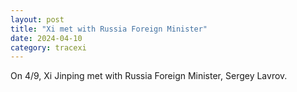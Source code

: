 ```yaml
---
layout: post
title: "Xi met with Russia Foreign Minister"
date: 2024-04-10
category: tracexi
---
```


On 4/9, Xi Jinping met with Russia Foreign Minister, Sergey Lavrov.

